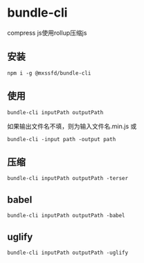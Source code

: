 # bundle-cli
compress js使用rollup压缩js
## 安装
```shell
npm i -g @mxssfd/bundle-cli
```
## 使用
```shell
bundle-cli inputPath outputPath
```
如果输出文件名不填，则为输入文件名.min.js
或
```shell
bundle-cli -input path -output path
```
## 压缩
```shell
bundle-cli inputPath outputPath -terser
```
## babel
```shell
bundle-cli inputPath outputPath -babel
```
## uglify
```shell
bundle-cli inputPath outputPath -uglify
```